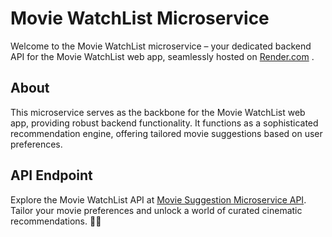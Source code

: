 # Movie WatchList Microservice

Welcome to the Movie WatchList microservice – your dedicated backend API for the Movie WatchList web app, seamlessly hosted on [Render.com](https://movie-suggestion-microservice.onrender.com)
.

## About

This microservice serves as the backbone for the Movie WatchList web app, providing robust backend functionality. It functions as a sophisticated recommendation engine, offering tailored movie suggestions based on user preferences.

## API Endpoint

Explore the Movie WatchList API at [Movie Suggestion Microservice API](https://movie-suggestion-microservice.onrender.com). Tailor your movie preferences and unlock a world of curated cinematic recommendations. 🎥🍿
